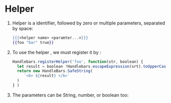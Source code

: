 # Helper

1. Helper is a identifier, followed by zero or multiple parameters, separated by space: 

   ```handlebars
   {{{<helper name> <paramter...>}}}
   {{foo "bar" true}}
   ```

2. To use the helper , we must register it by :

   ```js
   Handlebars.registerHelper('foo', function(str, boolean) {
     let result = boolean ?Handlebars.escapeExpression(srt).toUpperCase() : Handlebars.escapeExpression(srt);
     return new HandleBars.SafeString(
     	`<b> ${result} </b>`
     )
   } )
   ```

3. The parameters can be String, number, or boolean too: